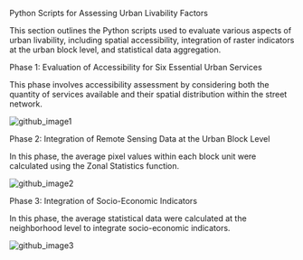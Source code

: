 Python Scripts for Assessing Urban Livability Factors

This section outlines the Python scripts used to evaluate various aspects of urban livability, including spatial accessibility, integration of raster indicators at the urban block level, and statistical data aggregation.



Phase 1: Evaluation of Accessibility for Six Essential Urban Services

This phase involves accessibility assessment by considering both the quantity of services available and their spatial distribution within the street network.

![github_image1](https://github.com/ehsan-najafi/gis-based-urban-livability-assessment/assets/142501937/270c7975-4e53-425c-bceb-e80a07390f50)



Phase 2: Integration of Remote Sensing Data at the Urban Block Level

In this phase, the average pixel values within each block unit were calculated using the Zonal Statistics function.

![github_image2](https://github.com/ehsan-najafi/gis-based-urban-livability-assessment/assets/142501937/60f6361f-4af2-4c7b-bac5-707e630ca5b4)



Phase 3: Integration of Socio-Economic Indicators

In this phase, the average statistical data were calculated at the neighborhood level to integrate socio-economic indicators.

![github_image3](https://github.com/ehsan-najafi/gis-based-urban-livability-assessment/assets/142501937/ed7a7998-98fe-4d01-ae01-a3f0198581d1)


